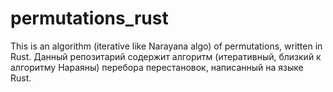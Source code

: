 # permutations_rust
This is an algorithm (iterative like Narayana algo) of permutations, written in Rust.
Данный репозитарий содержит алгоритм (итеративный, близкий к алгоритму Нараяны) перебора перестановок, 
написанный на языке Rust.

